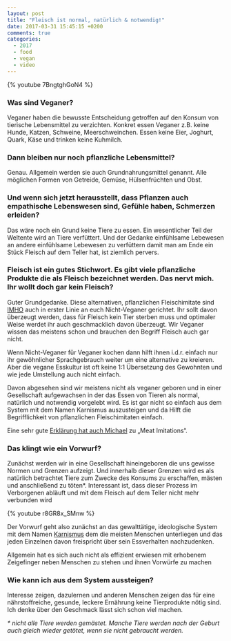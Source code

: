 ```yaml
---
layout: post
title: "Fleisch ist normal, natürlich & notwendig!"
date: 2017-03-31 15:45:15 +0200
comments: true
categories:
  - 2017
  - food
  - vegan
  - video
---
```

{% youtube 7BngtghGoN4 %}

### Was sind Veganer?

Veganer haben die bewusste Entscheidung getroffen auf den Konsum von
tierische Lebensmittel zu verzichten. Konkret essen Veganer z.B. keine
Hunde, Katzen, Schweine, Meerschweinchen. Essen keine Eier, Joghurt,
Quark, Käse und trinken keine Kuhmilch.

### Dann bleiben nur noch pflanzliche Lebensmittel?

Genau. Allgemein werden sie auch Grundnahrungsmittel genannt. Alle
möglichen Formen von Getreide, Gemüse, Hülsenfrüchten und Obst.

### Und wenn sich jetzt herausstellt, dass Pflanzen auch empathische  Lebenswesen sind, Gefühle haben, Schmerzen erleiden?

Das wäre noch ein Grund keine Tiere zu essen. Ein wesentlicher Teil
der Weltente wird an Tiere verfüttert. Und der Gedanke einfühlsame
Lebewesen an andere einfühlsame Lebewesen zu verfüttern damit man am
Ende ein Stück Fleisch auf dem Teller hat, ist ziemlich pervers.

### Fleisch ist ein gutes Stichwort. Es gibt viele pflanzliche Produkte die als Fleisch bezeichnet werden. Das nervt mich. Ihr wollt doch gar kein Fleisch?

Guter Grundgedanke. Diese alternativen, pflanzlichen Fleischimitate
sind [IMHO][imho] auch in erster Linie an euch Nicht-Veganer
gerichtet. Ihr sollt davon überzeugt werden, dass für Fleisch kein
Tier sterben muss und optimaler Weise werdet ihr auch geschmacklich
davon überzeugt. Wir Veganer wissen das meistens schon und brauchen
den Begriff Fleisch auch gar nicht.

Wenn Nicht-Veganer für Veganer kochen dann hilft ihnen i.d.r. einfach
nur ihr gewöhnlicher Sprachgebrauch weiter um eine alternative zu
kreieren. Aber die vegane Esskultur ist oft keine 1:1 Übersetzung
des Gewohnten und wie jede Umstellung auch nicht einfach.

Davon abgesehen sind wir meistens nicht als veganer geboren und in
einer Gesellschaft aufgewachsen in der das Essen von Tieren als
normal, natürlich und notwendig vorgelebt wird. Es ist gar nicht so
einfach aus dem System mit dem Namen Karnismus auszusteigen und da
Hilft die Begrifflichkeit von pflanzlichen Fleischimitaten einfach.

Eine sehr gute [Erklärung hat auch Michael][tgc] zu „Meat Imitations“.

### Das klingt wie ein Vorwurf?

Zunächst werden wir in eine Gesellschaft hineingeboren die uns gewisse
Normen und Grenzen aufzeigt. Und innerhalb dieser Grenzen wird es als
natürlich betrachtet Tiere zum Zwecke des Konsums zu erschaffen,
mästen und anschließend zu töten*. Interessant ist, dass dieser Prozess
im Verborgenen abläuft und mit dem Fleisch auf dem Teller nicht mehr
verbunden wird

{% youtube r8GR8x_SMnw %}

Der Vorwurf geht also zunächst an das gewalttätige, ideologische
System mit dem Namen [Karnismus][karnismus] dem die meisten Menschen unterliegen
und das jeden Einzelnen davon freispricht über sein Essverhalten
nachzudenken. 

Allgemein hat es sich auch nicht als effizient erwiesen mit erhobenem
Zeigefinger neben Menschen zu stehen und ihnen Vorwürfe zu machen

### Wie kann ich aus dem System aussteigen?

Interesse zeigen, dazulernen und anderen Menschen zeigen das für eine
nährstoffreiche, gesunde, leckere Ernährung keine Tierprodukte nötig
sind. Ich denke über den Geschmack lässt sich schon viel machen.

_* nicht alle Tiere werden gemästet. Manche Tiere werden nach der
Geburt auch gleich wieder getötet, wenn sie nicht gebraucht werden._

[imho]: https://de.wiktionary.org/wiki/in_my_humble_opinion
[tgc]: https://thegentlechef.com/why-create-meat-imitations/
[karnismus]: https://vebu.de/tiere-umwelt/karnismus-erkennen/
